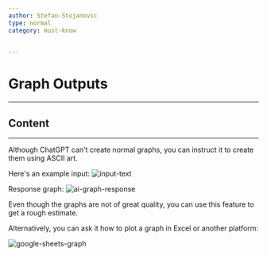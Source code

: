 ```yaml
---
author: Stefan-Stojanovic
type: normal
category: must-know
 

---
```


# Graph Outputs

---

## Content

---

Although ChatGPT can't create normal graphs, you can instruct it to create them using ASCII art.

Here's an example input:
![input-text](https://img.enkipro.com/e3e5c9057594e7507b73ce99c99cd6ac.png)

Response graph:
![ai-graph-response](https://img.enkipro.com/cd34b77397f8aeced230437ed3764a19.png)

Even though the graphs are not of great quality, you can use this feature to get a rough estimate.

Alternatively, you can ask it how to plot a graph in Excel or another platform:

![google-sheets-graph](https://img.enkipro.com/b9370bbdddb3031be6bd0216b93c2912.png)